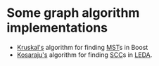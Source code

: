 Some graph algorithm implementations
====================================

* [Kruskal's](https://github.com/papanikge/graph-algs/tree/master/kruskal_mst)
    algorithm for finding [MST](http://en.wikipedia.org/wiki/Minimum_spanning_tree)s in Boost
* [Kosaraju's](https://github.com/papanikge/graph-algs/tree/master/strong_components) algorithm for 
    finding [SCC](http://en.wikipedia.org/wiki/Strongly_connected_component)s in
    [LEDA](http://en.wikipedia.org/wiki/Library_of_Efficient_Data_types_and_Algorithms).

